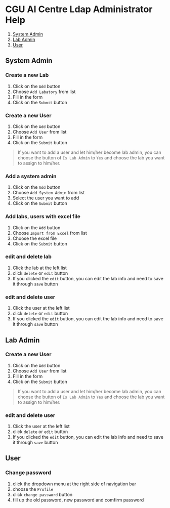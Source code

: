 # CGU AI Centre Ldap Administrator Help
1. [System Admin](#system-admin)
2. [Lab Admin](#lab-admin)
3. [User](#user)

## System Admin
### Create a new Lab
1. Click on the `Add` button
2. Choose `Add Labatory` from list
3. Fill in the form
4. Click on the `Submit` button

### Create a new User
1. Click on the `Add` button
2. Choose `Add User` from list
3. Fill in the form
4. Click on the `Submit` button

> If you want to add a user and let him/her become lab admin, you can choose the button of `Is Lab Admin` to `Yes` and choose the lab you want to assign to him/her.

### Add a system admin
1. Click on the `Add` button
2. Choose `Add System Admin` from list
3. Select the user you want to add
4. Click on the `Submit` button

### Add labs, users with excel file
1. Click on the `Add` button
2. Choose `Import from Excel` from list
3. Choose the excel file
4. Click on the `Submit` button

### edit and delete lab
1. Click the lab at the left list
2. click `delete` or `edit` button
3. If you clicked the `edit` button, you can edit the lab info and need to save it through `save` button

### edit and delete user
1. Click the user at the left list
2. click `delete` or `edit` button
3. If you clicked the `edit` button, you can edit the lab info and need to save it through `save` button

## Lab Admin

### Create a new User
1. Click on the `Add` button
2. Choose `Add User` from list
3. Fill in the form
4. Click on the `Submit` button

> If you want to add a user and let him/her become lab admin, you can choose the button of `Is Lab Admin` to `Yes` and choose the lab you want to assign to him/her.

### edit and delete user
1. Click the user at the left list
2. click `delete` or `edit` button
3. If you clicked the `edit` button, you can edit the lab info and need to save it through `save` button

## User

### Change password
1. click the dropdown menu at the right side of navigation bar
2. choose the `Profile`
3. click `change password` button
4. fill up the old password, new password and comfirm password
